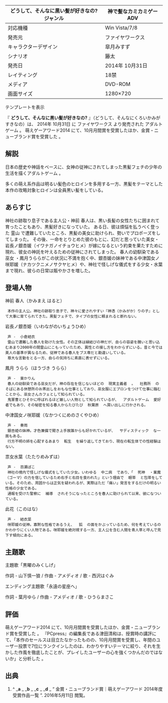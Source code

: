 どうして、そんなに黒い髪が好きなの?  ジャンル  |  神で髪なカミカミゲーADV   
---|---  
対応機種  |  Win Vista/7/8   
発売元  |  ファイヤワークス   
キャラクターデザイン  |  皐月みすず   
シナリオ  |  籐太   
発売日  |  2014年  10月31日   
レイティング  |  18禁   
メディア  |  DVD-ROM   
画面サイズ  |  1280×720   
テンプレートを表示  
  
『 **どうして、そんなに黒い髪が好きなの?** 』（どうして、そんなにくろいかみがすきなの）は、  2014年  10月31日  に  ファイヤワークス
より発売された  アダルトゲーム  。  萌えゲーアワード2014  にて、10月月間賞を受賞したほか、金賞・ニューブランド賞を受賞した    。

##  解説  

日本の歴史や神話をベースに、女神の従神にされてしまった黒髪フェチの少年の生活を描くアダルトゲーム    。

多くの萌え系作品は明るい髪色のヒロインを多用する一方、黒髪をテーマとした本作の攻略対象ヒロインは全員黒い髪をしている。

##  あらすじ  

神社の跡取り息子である主人公・神前 春人は、黒い長髪の女性たちに囲まれて育ったこともあり、黒髪好きになっていた。 ある日、彼は煩悩を払うべく登った  霊山
で遭難していたところ、黒髪の美女に助けられ、勢いでプロポーズをしてしまった。
その後、一命をとりとめた彼のもとに、幻だと思っていた美女・岩長ノ銀杏媛（イワナガノイチョウヒメ）が嫁になるという約束を果たすために現れ、彼女の神託を叶えるための従神にされてしまった。
春人の幼馴染である  巫女
・鳳月うららがこの状況に不満を抱く中、銀杏媛の妹神である中津国女ノ咲耶媛（ナカツクニメノサクヤヒメ）や、神社で怪しげな儀式をする少女・水葉まで現れ、彼らの日常は賑やかさを増した。

##  登場人物  

神前 春人（かみまえ はると）

     本作の主人公。神社の跡取り息子で、神々に愛されやすい『神憑（かみがか）りの子』として大事に育てられてきた。黒髪フェチで、タイプの女性に頼まれると断れない。 
岩長ノ銀杏姫（いわながのいちょうひめ）

     声 -  小倉結衣 
     霊山で遭難した春人を助けた女性。その正体は縁結びの神だが、自らの容姿を醜いと思い込むあまり2000年の間霊山にこもっていたため、異性との接し方をわからずにいる。昔と今では美人の基準が異なるため、従神である春人をブス専だと勘違いしている。 
     尊大な言動をとる一方、自らの気持ちに素直に表せずにいる。 
鳳月 うらら（ほうづき うらら）

     声 -  東かりん 
     春人の幼馴染である巫女だが、神の存在を信じないほどの  現実主義者  。  社務所  のそばにある休憩所のお茶出しをおもな仕事としており、巫女服にエプロンをつけて仕事に臨むことから、巫女さんカフェとして知られている。 
     鬼軍曹とひそかに呼ばれるほど厳しい人物として知られているが、  アダルトゲーム  愛好者でもあり、その秘密を知る春人からたびたび  秋葉原  へ買い出しに行かされる。 
中津国女ノ咲耶媛（なかつくにめのさくやひめ）

     声 -  奏雨 
     銀杏姫の妹神。才色兼備で聞き上手故誰からも好かれているが、  サディスティック  な一面もある。 
     行方不明の姉を心配するあまり  転生  を繰り返してきており、現在の転生体での性経験はない。 
祟女水葉（たたりめみずは）

     声 -  百瀬ぽこ 
     神社の境内で怪しげな儀式をしていた少女。いわゆる  中二病  であり、「  死神  ・業魔（ゴーマ）の力を宿しているため右手と右目を食われた」という理由で  眼帯  と包帯をしている。そのため、周囲からは正気を疑われるが、実際はただ「痛い」発言をするだけの明るい性格の少女である。 
     通報を受けた警察に  補導  されそうになったところを春人に助けられて以来、彼になついている。 
此花（このはな）

     声 -  結衣菜 
     咲耶媛の従神。寡黙な性格であるうえ、  狐  の面をかぶっているため、何を考えているのかわかりにくい人物である。咲耶媛を絶対視する一方、主人公を含む人間を青人草と呼んで見下す傾向にある。 

##  主題歌  

主題歌「黒曜のみくしげ」

作詞 - 山下慎一狼 / 作曲 - アメディオ / 歌 -  西沢はぐみ

エンディング主題歌「永遠の星座へ」

作詞 -  葉月ゆら  / 作曲 - アメディオ / 歌 -  ひうらまさこ

##  評価  

萌えゲーアワード2014  にて、10月月間賞を受賞したほか、金賞・ニューブランド賞を受賞した    。
『PCpress』の編集長である津田清和は、授賞時の講評にて、「本作のセールスは目立たなかったものの、10月月間賞を受賞し、年間のユーザー投票で7位にランクインしたのは、わかりやすいテーマに絞り、それを生かした作風を徹底したことが、プレイしたユーザーの心を強くつかんだのではないか」と分析した
  。

##  出典  

  1. ^  _**a** _ _**b** _ _**c** _ _**d** _ “  金賞・ニューブランド賞｜萌えゲーアワード 2014年度 受賞作品一覧  ”.  2016年5月11日  閲覧。 

